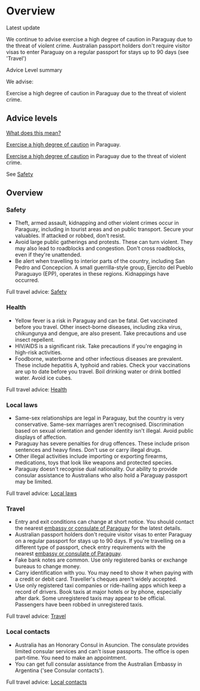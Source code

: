 # Overview

Latest update

We continue to advise exercise a high degree of caution in Paraguay due to the threat of violent crime. Australian passport holders don't require visitor visas to enter Paraguay on a regular passport for stays up to 90 days (see 'Travel')

Advice Level summary

We advise:

Exercise a high degree of caution in Paraguay due to the threat of violent crime.

## Advice levels

[What does this mean?](/before-you-go/travel-advice-explained/)

[Exercise a high degree of caution](https://www.smartraveller.gov.au/consular-services/travel-advice-explained#level2 ) in Paraguay.

[Exercise a high degree of caution](https://www.smartraveller.gov.au/consular-services/travel-advice-explained#level2 ) in Paraguay due to the threat of violent crime.

See [Safety](#safety)

## Overview

### Safety

* Theft, armed assault, kidnapping and other violent crimes occur in Paraguay, including in tourist areas and on public transport. Secure your valuables. If attacked or robbed, don't resist.
* Avoid large public gatherings and protests. These can turn violent. They may also lead to roadblocks and congestion. Don't cross roadblocks, even if they're unattended.
* Be alert when travelling to interior parts of the country, including San Pedro and Concepcion. A small guerrilla-style group, Ejercito del Pueblo Paraguayo (EPP), operates in these regions. Kidnappings have occurred.

Full travel advice: [Safety](#safety)

### Health

* Yellow fever is a risk in Paraguay and can be fatal. Get vaccinated before you travel. Other insect-borne diseases, including zika virus, chikungunya and dengue, are also present. Take precautions and use insect repellent.
* HIV/AIDS is a significant risk. Take precautions if you're engaging in high-risk activities.
* Foodborne, waterborne and other infectious diseases are prevalent. These include hepatitis A, typhoid and rabies. Check your vaccinations are up to date before you travel. Boil drinking water or drink bottled water. Avoid ice cubes.

Full travel advice: [Health](#health)

### Local laws

* Same-sex relationships are legal in Paraguay, but the country is very conservative. Same-sex marriages aren't recognised. Discrimination based on sexual orientation and gender identity isn't illegal. Avoid public displays of affection.
* Paraguay has severe penalties for drug offences. These include prison sentences and heavy fines. Don't use or carry illegal drugs.
* Other illegal activities include importing or exporting firearms, medications, toys that look like weapons and protected species.
* Paraguay doesn't recognise dual nationality. Our ability to provide consular assistance to Australians who also hold a Paraguay passport may be limited.

Full travel advice: [Local laws](#local-laws)

### Travel

* Entry and exit conditions can change at short notice. You should contact the nearest [embassy or consulate of Paraguay](https://www.mre.gov.py/index.php/representaciones/embajadas-del-paraguay-en-el-mundo) for the latest details.
* Australian passport holders don't require visitor visas to enter Paraguay on a regular passport for stays up to 90 days. If you're travelling on a different type of passport, check entry requirements with the nearest [embassy or consulate of Paraguay](https://www.mre.gov.py/index.php/representaciones/embajadas-del-paraguay-en-el-mundo).
* Fake bank notes are common. Use only registered banks or exchange bureaus to change money.
* Carry identification with you. You may need to show it when paying with a credit or debit card. Traveller's cheques aren't widely accepted.
* Use only registered taxi companies or ride-hailing apps which keep a record of drivers. Book taxis at major hotels or by phone, especially after dark. Some unregistered taxis may appear to be official. Passengers have been robbed in unregistered taxis.

Full travel advice: [Travel](#travel)

### Local contacts

* Australia has an Honorary Consul in Asuncion. The consulate provides limited consular services and can't issue passports. The office is open part-time. You need to make an appointment.
* You can get full consular assistance from the Australian Embassy in Argentina ('see Consular contacts').

Full travel advice: [Local contacts](#local-contacts)